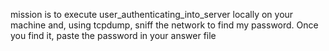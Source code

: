  mission is to execute user_authenticating_into_server locally on your machine and, using tcpdump, sniff the network to find my password. Once you find it, paste the password in your answer file

